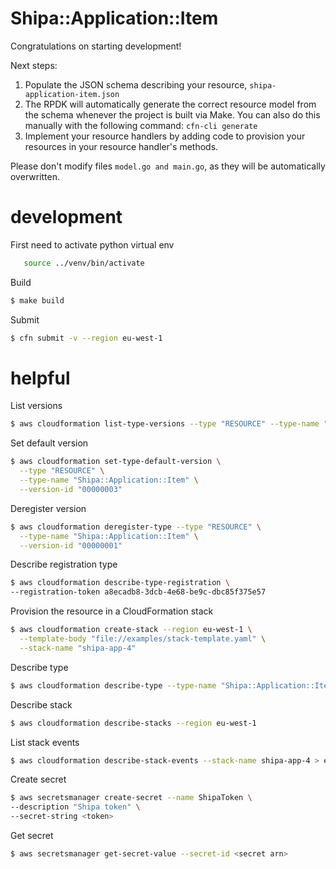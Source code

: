 # Shipa::Application::Item

Congratulations on starting development!

Next steps:

1. Populate the JSON schema describing your resource, `shipa-application-item.json`
2. The RPDK will automatically generate the correct resource model from the
   schema whenever the project is built via Make.
   You can also do this manually with the following command: `cfn-cli generate`
3. Implement your resource handlers by adding code to provision your resources in your resource handler's methods.

Please don't modify files `model.go and main.go`, as they will be automatically overwritten.


# development

First need to activate python virtual env
```bash
   source ../venv/bin/activate
```

Build
```bash
$ make build
```

Submit
```bash
$ cfn submit -v --region eu-west-1
```

# helpful 

List versions
```bash
$ aws cloudformation list-type-versions --type "RESOURCE" --type-name "Shipa::Application::Item"
```

Set default version
```bash
$ aws cloudformation set-type-default-version \
  --type "RESOURCE" \
  --type-name "Shipa::Application::Item" \
  --version-id "00000003"
```

Deregister version
```bash
$ aws cloudformation deregister-type --type "RESOURCE" \
  --type-name "Shipa::Application::Item" \
  --version-id "00000001"
```

Describe registration type
```bash
$ aws cloudformation describe-type-registration \
--registration-token a8ecadb8-3dcb-4e68-be9c-dbc85f375e57
```

Provision the resource in a CloudFormation stack
```bash
$ aws cloudformation create-stack --region eu-west-1 \
  --template-body "file://examples/stack-template.yaml" \
  --stack-name "shipa-app-4"
```

Describe type
```bash
$ aws cloudformation describe-type --type-name "Shipa::Application::Item" --type RESOURCE
```

Describe stack
```bash
$ aws cloudformation describe-stacks --region eu-west-1
```

List stack events
```bash
$ aws cloudformation describe-stack-events --stack-name shipa-app-4 > events.log
```

Create secret
```bash
$ aws secretsmanager create-secret --name ShipaToken \
--description "Shipa token" \
--secret-string <token>
```

Get secret
```bash
$ aws secretsmanager get-secret-value --secret-id <secret arn>
```
